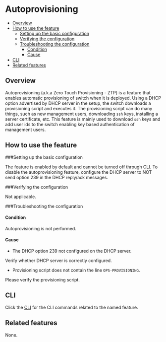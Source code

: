 # Autoprovisioning

- [Overview](#Overview)
- [How to use the feature](#How-to-use-the-feature)
	- [Setting up the basic configuration](#Setting-up-the-basic-configuration)
	- [Verifying the configuration](#Verifying-the-configuration)
	- [Troubleshooting the configuration](#Troubleshooting-the-configuration)
		- [Condition](#Condition)
		- [Cause](#Cause)
- [CLI](#CLI)
- [Related features](#Related-features)

## Overview ##
Autoprovisioning (a.k.a Zero Touch Provisioning - ZTP)  is a feature that enables automatic provisioning of switch when it is deployed. Using a DHCP option advertised by DHCP server in the setup, the switch downloads a provisioning script and executes it. The provisioning script can do many things, such as new management users, downloading `ssh` keys, installing a server certificate, etc. This feature is mainly used to download `ssh` keys and add user ids to the switch enabling key based authentication of management users.

## How to use the feature ##
###Setting up the basic configuration

The feature is enabled by default and cannot be turned off through CLI. To disable the autoprovisioning feature, configure the DHCP server to NOT send option 239 in the DHCP reply/ack messages.


###Verifying the configuration

Not applicable.

###Troubleshooting the configuration

#### Condition
Autoprovisioning is not performed.
#### Cause
- The DHCP option 239 not configured on the DHCP server.

Verify whether DHCP server is correctly configured.

- Provisioning script does not contain the line `OPS-PROVISIONING`.

Please verify the provisioning script.
## CLI ##
Click the [CLI](/documents/user/autoprovision_CLI) for the CLI commands related to the named feature.

## Related features ##
None.
